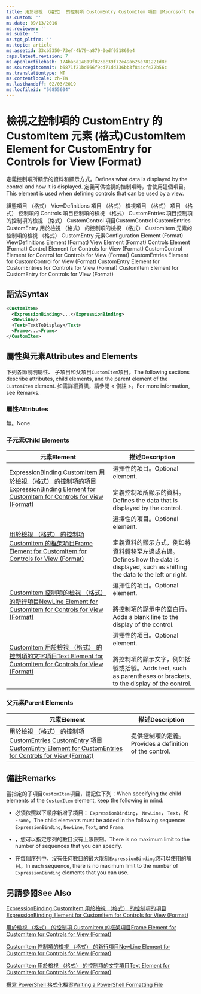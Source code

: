```yaml
---
title: 用於檢視 （格式） 的控制項 CustomEntry CustomItem 項目 |Microsoft Docs
ms.custom: ''
ms.date: 09/13/2016
ms.reviewer: ''
ms.suite: ''
ms.tgt_pltfrm: ''
ms.topic: article
ms.assetid: 33cb5350-73ef-4b79-a879-0edf051869e4
caps.latest.revision: 7
ms.openlocfilehash: 174ba6a14819f823ec39f72e49a626e781221d8c
ms.sourcegitcommit: b6871f21bd666f9cd71dd336bb3f844cf472b56c
ms.translationtype: MT
ms.contentlocale: zh-TW
ms.lasthandoff: 02/03/2019
ms.locfileid: "56855604"
---
```

# <a name="customitem-element-for-customentry-for-controls-for-view-format"></a><span data-ttu-id="4c9e1-102">檢視之控制項的 CustomEntry 的 CustomItem 元素 (格式)</span><span class="sxs-lookup"><span data-stu-id="4c9e1-102">CustomItem Element for CustomEntry for Controls for View (Format)</span></span>

<span data-ttu-id="4c9e1-103">定義控制項所顯示的資料和顯示方式。</span><span class="sxs-lookup"><span data-stu-id="4c9e1-103">Defines what data is displayed by the control and how it is displayed.</span></span> <span data-ttu-id="4c9e1-104">定義可供檢視的控制項時，會使用這個項目。</span><span class="sxs-lookup"><span data-stu-id="4c9e1-104">This element is used when defining controls that can be used by a view.</span></span>

<span data-ttu-id="4c9e1-105">組態項目 （格式） ViewDefinitions 項目 （格式） 檢視項目 （格式） 項目 （格式） 控制項的 Controls 項目控制項的檢視 （格式） CustomEntries 項目控制項的控制項的檢視 （格式） CustomControl 項目CustomControl CustomEntries CustomEntry 用於檢視 （格式） 的控制項的檢視 （格式） CustomItem 元素的控制項的檢視 （格式） CustomEntry 元素</span><span class="sxs-lookup"><span data-stu-id="4c9e1-105">Configuration Element (Format) ViewDefinitions Element (Format) View Element (Format) Controls Element (Format) Control Element for Controls for View (Format) CustomControl Element for Control for Controls for View (Format) CustomEntries Element for CustomControl for View (Format) CustomEntry Element for CustomEntries for Controls for View (Format) CustomItem Element for CustomEntry for Controls for View (Format)</span></span>

## <a name="syntax"></a><span data-ttu-id="4c9e1-106">語法</span><span class="sxs-lookup"><span data-stu-id="4c9e1-106">Syntax</span></span>

```xml
<CustomItem>
  <ExpressionBinding>...</ExpressionBinding>
  <NewLine/>
  <Text>TextToDisplay</Text>
  <Frame>...<Frame>
</CustomItem>
```

## <a name="attributes-and-elements"></a><span data-ttu-id="4c9e1-107">屬性與元素</span><span class="sxs-lookup"><span data-stu-id="4c9e1-107">Attributes and Elements</span></span>

<span data-ttu-id="4c9e1-108">下列各節說明屬性、 子項目和父項目`CustomItem`項目。</span><span class="sxs-lookup"><span data-stu-id="4c9e1-108">The following sections describe attributes, child elements, and the parent element of the `CustomItem` element.</span></span> <span data-ttu-id="4c9e1-109">如需詳細資訊，請參閱 < 備註 >。</span><span class="sxs-lookup"><span data-stu-id="4c9e1-109">For more information, see Remarks.</span></span>

### <a name="attributes"></a><span data-ttu-id="4c9e1-110">屬性</span><span class="sxs-lookup"><span data-stu-id="4c9e1-110">Attributes</span></span>

<span data-ttu-id="4c9e1-111">無。</span><span class="sxs-lookup"><span data-stu-id="4c9e1-111">None.</span></span>

### <a name="child-elements"></a><span data-ttu-id="4c9e1-112">子元素</span><span class="sxs-lookup"><span data-stu-id="4c9e1-112">Child Elements</span></span>

|<span data-ttu-id="4c9e1-113">元素</span><span class="sxs-lookup"><span data-stu-id="4c9e1-113">Element</span></span>|<span data-ttu-id="4c9e1-114">描述</span><span class="sxs-lookup"><span data-stu-id="4c9e1-114">Description</span></span>|
|-------------|-----------------|
|[<span data-ttu-id="4c9e1-115">ExpressionBinding CustomItem 用於檢視 （格式） 的控制項的項目</span><span class="sxs-lookup"><span data-stu-id="4c9e1-115">ExpressionBinding Element for CustomItem for Controls for View (Format)</span></span>](./expressionbinding-element-for-customitem-for-controls-for-view-format.md)|<span data-ttu-id="4c9e1-116">選擇性的項目。</span><span class="sxs-lookup"><span data-stu-id="4c9e1-116">Optional element.</span></span><br /><br /> <span data-ttu-id="4c9e1-117">定義控制項所顯示的資料。</span><span class="sxs-lookup"><span data-stu-id="4c9e1-117">Defines the data that is displayed by the control.</span></span>|
|[<span data-ttu-id="4c9e1-118">用於檢視 （格式） 的控制項 CustomItem 的框架項目</span><span class="sxs-lookup"><span data-stu-id="4c9e1-118">Frame Element for CustomItem for Controls for View (Format)</span></span>](./frame-element-for-customitem-for-controls-for-view-format.md)|<span data-ttu-id="4c9e1-119">選擇性的項目。</span><span class="sxs-lookup"><span data-stu-id="4c9e1-119">Optional element.</span></span><br /><br /> <span data-ttu-id="4c9e1-120">定義資料的顯示方式，例如將資料轉移至左邊或右邊。</span><span class="sxs-lookup"><span data-stu-id="4c9e1-120">Defines how the data is displayed, such as shifting the data to the left or right.</span></span>|
|[<span data-ttu-id="4c9e1-121">CustomItem 控制項的檢視 （格式） 的新行項目</span><span class="sxs-lookup"><span data-stu-id="4c9e1-121">NewLine Element for CustomItem for Controls for View (Format)</span></span>](./newline-element-for-customitem-for-controls-for-view-format.md)|<span data-ttu-id="4c9e1-122">選擇性的項目。</span><span class="sxs-lookup"><span data-stu-id="4c9e1-122">Optional element.</span></span><br /><br /> <span data-ttu-id="4c9e1-123">將控制項的顯示中的空白行。</span><span class="sxs-lookup"><span data-stu-id="4c9e1-123">Adds a blank line to the display of the control.</span></span>|
|[<span data-ttu-id="4c9e1-124">CustomItem 用於檢視 （格式） 的控制項的文字項目</span><span class="sxs-lookup"><span data-stu-id="4c9e1-124">Text Element for CustomItem for Controls for View (Format)</span></span>](./text-element-for-customitem-for-controls-for-view-format.md)|<span data-ttu-id="4c9e1-125">選擇性的項目。</span><span class="sxs-lookup"><span data-stu-id="4c9e1-125">Optional element.</span></span><br /><br /> <span data-ttu-id="4c9e1-126">將控制項的顯示文字，例如括號或括號。</span><span class="sxs-lookup"><span data-stu-id="4c9e1-126">Adds text, such as parentheses or brackets, to the display of the control.</span></span>|

### <a name="parent-elements"></a><span data-ttu-id="4c9e1-127">父元素</span><span class="sxs-lookup"><span data-stu-id="4c9e1-127">Parent Elements</span></span>

|<span data-ttu-id="4c9e1-128">元素</span><span class="sxs-lookup"><span data-stu-id="4c9e1-128">Element</span></span>|<span data-ttu-id="4c9e1-129">描述</span><span class="sxs-lookup"><span data-stu-id="4c9e1-129">Description</span></span>|
|-------------|-----------------|
|[<span data-ttu-id="4c9e1-130">用於檢視 （格式） 的控制項 CustomEntries CustomEntry 項目</span><span class="sxs-lookup"><span data-stu-id="4c9e1-130">CustomEntry Element for CustomEntries for Controls for View (Format)</span></span>](./customentry-element-for-customentries-for-controls-for-view-format.md)|<span data-ttu-id="4c9e1-131">提供控制項的定義。</span><span class="sxs-lookup"><span data-stu-id="4c9e1-131">Provides a definition of the control.</span></span>|

## <a name="remarks"></a><span data-ttu-id="4c9e1-132">備註</span><span class="sxs-lookup"><span data-stu-id="4c9e1-132">Remarks</span></span>

<span data-ttu-id="4c9e1-133">當指定的子項目`CustomItem`項目，請記住下列：</span><span class="sxs-lookup"><span data-stu-id="4c9e1-133">When specifying the child elements of the `CustomItem` element, keep the following in mind:</span></span>

- <span data-ttu-id="4c9e1-134">必須依照以下順序新增子項目： `ExpressionBinding`， `NewLine`， `Text`，和`Frame`。</span><span class="sxs-lookup"><span data-stu-id="4c9e1-134">The child elements must be added in the following sequence: `ExpressionBinding`, `NewLine`, `Text`, and `Frame`.</span></span>

- <span data-ttu-id="4c9e1-135">，您可以指定序列的數目沒有上限限制。</span><span class="sxs-lookup"><span data-stu-id="4c9e1-135">There is no maximum limit to the number of sequences that you can specify.</span></span>

- <span data-ttu-id="4c9e1-136">在每個序列中，沒有任何數目的最大限制`ExpressionBinding`您可以使用的項目。</span><span class="sxs-lookup"><span data-stu-id="4c9e1-136">In each sequence, there is no maximum limit to the number of `ExpressionBinding` elements that you can use.</span></span>

## <a name="see-also"></a><span data-ttu-id="4c9e1-137">另請參閱</span><span class="sxs-lookup"><span data-stu-id="4c9e1-137">See Also</span></span>

[<span data-ttu-id="4c9e1-138">ExpressionBinding CustomItem 用於檢視 （格式） 的控制項的項目</span><span class="sxs-lookup"><span data-stu-id="4c9e1-138">ExpressionBinding Element for CustomItem for Controls for View (Format)</span></span>](./expressionbinding-element-for-customitem-for-controls-for-view-format.md)

[<span data-ttu-id="4c9e1-139">用於檢視 （格式） 的控制項 CustomItem 的框架項目</span><span class="sxs-lookup"><span data-stu-id="4c9e1-139">Frame Element for CustomItem for Controls for View (Format)</span></span>](./frame-element-for-customitem-for-controls-for-view-format.md)

[<span data-ttu-id="4c9e1-140">CustomItem 控制項的檢視 （格式） 的新行項目</span><span class="sxs-lookup"><span data-stu-id="4c9e1-140">NewLine Element for CustomItem for Controls for View (Format)</span></span>](./newline-element-for-customitem-for-controls-for-view-format.md)

[<span data-ttu-id="4c9e1-141">CustomItem 用於檢視 （格式） 的控制項的文字項目</span><span class="sxs-lookup"><span data-stu-id="4c9e1-141">Text Element for CustomItem for Controls for View (Format)</span></span>](./text-element-for-customitem-for-controls-for-view-format.md)

[<span data-ttu-id="4c9e1-142">撰寫 PowerShell 格式化檔案</span><span class="sxs-lookup"><span data-stu-id="4c9e1-142">Writing a PowerShell Formatting File</span></span>](./writing-a-powershell-formatting-file.md)
